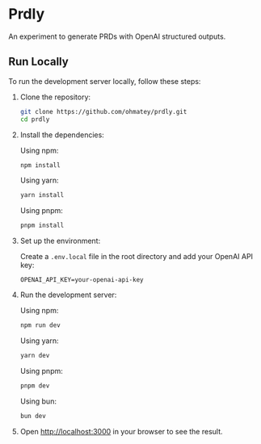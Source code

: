 
# Prdly
An experiment to generate PRDs with OpenAI structured outputs.

## Run Locally

To run the development server locally, follow these steps:

1. Clone the repository:

   ```bash
   git clone https://github.com/ohmatey/prdly.git
   cd prdly
   ```

2. Install the dependencies:

   Using npm:
   ```bash
   npm install
   ```

   Using yarn:
   ```bash
   yarn install
   ```

   Using pnpm:
   ```bash
   pnpm install
   ```

3. Set up the environment:

   Create a `.env.local` file in the root directory and add your OpenAI API key:

   ```
   OPENAI_API_KEY=your-openai-api-key
   ```

4. Run the development server:

   Using npm:
   ```bash
   npm run dev
   ```

   Using yarn:
   ```bash
   yarn dev
   ```

   Using pnpm:
   ```bash
   pnpm dev
   ```

   Using bun:
   ```bash
   bun dev
   ```

5. Open [http://localhost:3000](http://localhost:3000) in your browser to see the result.
